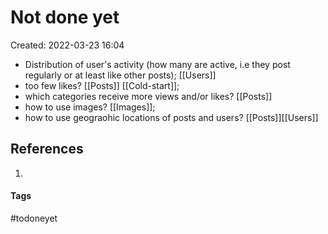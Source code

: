 # Not done yet
Created: 2022-03-23 16:04

- Distribution of user's activity (how many are active, i.e they post regularly or at least like other posts); [[Users]]
- too few likes? [[Posts]] [[Cold-start]];
- which categories receive more views  and/or likes? [[Posts]]
- how to use images? [[Images]];
- how to use geograohic locations of posts and users? [[Posts]][[Users]]


## References
1. 


#### Tags
#todoneyet
